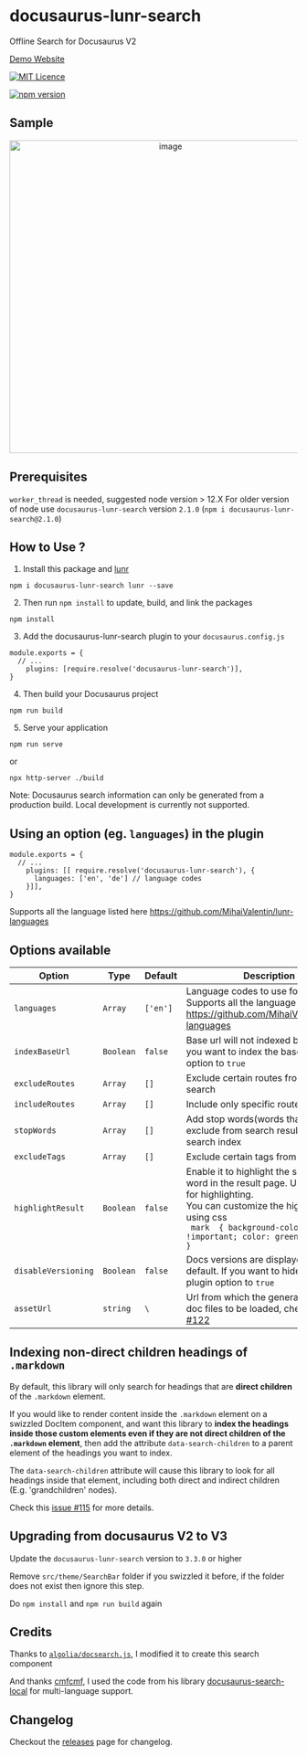 
# docusaurus-lunr-search
Offline Search for Docusaurus V2

[Demo Website](https://praveenn77.github.io/docusaurus-lunr-search-demo/)

 [![MIT Licence](https://img.shields.io/github/license/lelouch77/docusaurus-lunr-search)](#)

[![npm version](https://badge.fury.io/js/docusaurus-lunr-search.svg)](https://www.npmjs.com/package/docusaurus-lunr-search)

## Sample
<p align="center">
<img width="548" alt="image" src="https://github.com/praveenn77/docusaurus-lunr-search/assets/20218070/dbc54b61-077f-4e11-af27-8798cae8a572.gif">
</p>


## Prerequisites
`worker_thread` is needed, suggested node version > 12.X
For older version of node use `docusaurus-lunr-search` version `2.1.0`
(`npm i docusaurus-lunr-search@2.1.0`)

## How to Use ?
1. Install this package and [lunr](https://www.npmjs.com/package/lunr)
```
npm i docusaurus-lunr-search lunr --save
```
2. Then run `npm install` to update, build, and link the packages
```
npm install
```
3. Add the docusaurus-lunr-search plugin to your `docusaurus.config.js`
```
module.exports = {
  // ...
    plugins: [require.resolve('docusaurus-lunr-search')],
}
```

4. Then build your Docusaurus project
```
npm run build
```
5. Serve your application
```
npm run serve 
```
or

```
npx http-server ./build
```

Note: Docusaurus search information can only be generated from a production build. Local development is currently not supported.

## Using an option (eg. `languages`) in the plugin
```
module.exports = {
  // ...
    plugins: [[ require.resolve('docusaurus-lunr-search'), {
      languages: ['en', 'de'] // language codes
    }]],
}
```
Supports all the language listed here https://github.com/MihaiValentin/lunr-languages

## Options available

| Option              | Type      | Default  | Description                                                                                                               |
| ------------------- | --------- | -------- | ------------------------------------------------------------------------------------------------------------------------- |
| `languages`         | `Array`   | `['en']` | Language codes to use for stemming, Supports all the language listed here https://github.com/MihaiValentin/lunr-languages |
| `indexBaseUrl`      | `Boolean` | `false`  | Base url will not indexed by default, if you want to index the base url set this option to `true`                         |
| `excludeRoutes`     | `Array`   | `[]`     | Exclude certain routes from the search                                                                                    |
| `includeRoutes`     | `Array`   | `[]`     | Include only specific routes for search                                                                                   |
| `stopWords`         | `Array`   | `[]`     | Add stop words(words that are exclude from search result) to the search index                                             |
| `excludeTags`       | `Array`   | `[]`     | Exclude certain tags from the search      
| `highlightResult`   | `Boolean` | `false`  | Enable it to highlight the searched word in the result page. Used `mark.js` for highlighting. <br /> You can customize the highlight color using css <br /> ``` mark  { background-color: red !important; color: green !important }```                                                                                |
| `disableVersioning` | `Boolean` | `false`  | Docs versions are displayed by default. If you want to hide it, set this plugin option to `true`                          |
| `assetUrl`     | `string`   | `\`     | Url from which the generated search doc files to be loaded, check [issue #122](https://github.com/praveenn77/docusaurus-lunr-search/issues/122)

## Indexing non-direct children headings of `.markdown`
By default, this library will only search for headings that are
**direct children** of the `.markdown` element. 

If you would like to render content inside the `.markdown` element on
a swizzled DocItem component, and want this library to **index the
headings inside those custom elements even if they are not direct
children of the `.markdown` element**, then add the attribute
`data-search-children` to a parent element of the headings you want to
index.

The `data-search-children` attribute will cause this library to look
for all headings inside that element, including both direct and
indirect children (E.g. 'grandchildren' nodes).

Check this [issue #115](https://github.com/praveenn77/docusaurus-lunr-search/issues/115) for more details.

## Upgrading from docusaurus V2 to V3
Update the `docusaurus-lunr-search` version to `3.3.0` or higher

Remove `src/theme/SearchBar` folder if you swizzled it before, if the folder does not exist then ignore this step.

Do `npm install` and `npm run build` again

## Credits

Thanks to [`algolia/docsearch.js`](https://github.com/algolia/docsearch), I modified it to create this search component 

And thanks [cmfcmf](https://github.com/cmfcmf), I used the code from his library [docusaurus-search-local](https://github.com/cmfcmf/docusaurus-search-local) for multi-language support.

## Changelog
Checkout the [releases](https://github.com/lelouch77/docusaurus-lunr-search/releases) page for changelog. 
